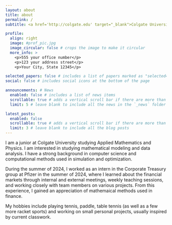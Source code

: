 ```yaml
---
layout: about
title: about
permalink: /
subtitle: <a href='http://colgate.edu' target="_blank">Colgate University</a> Undergraduate -- Dual Major in Math and Physics, with Coursework in Computer Science

profile:
  align: right
  image: #prof_pic.jpg
  image_circular: false # crops the image to make it circular
  more_info: >
    <p>555 your office number</p>
    <p>123 your address street</p>
    <p>Your City, State 12345</p>

selected_papers: false # includes a list of papers marked as "selected={true}"
social: false # includes social icons at the bottom of the page

announcements: # News
  enabled: false # includes a list of news items
  scrollable: true # adds a vertical scroll bar if there are more than 3 news items
  limit: 5 # leave blank to include all the news in the `_news` folder

latest_posts:
  enabled: false
  scrollable: true # adds a vertical scroll bar if there are more than 3 new posts items
  limit: 3 # leave blank to include all the blog posts
---
```


I am a junior at Colgate University studying Applied Mathematics and Physics. I am interested in studying mathematical modeling and data analysis. I have a strong background in computer science and computational methods used in simulation and optimization.

During the summer of 2024, I worked as an intern in the Corporate Treasury group at Pfizer in the summer of 2024, where I learned about the financial markets through internal and external meetings, weekly teaching sessions, and working closely with team members on various projects. From this experience, I gained an appreciation of mathemaical methods used in finance.

My hobbies include playing tennis, paddle, table tennis (as well as a few more racket sports) and working on small personal projects, usually inspired by current classwork.
